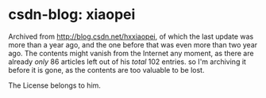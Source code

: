 # csdn-blog: xiaopei

Archived from http://blog.csdn.net/hxxiaopei, of which the last update was more than a year ago, and the one before that was even more than two year ago. The contents might vanish from the Internet any moment, as there are already *only* 86 articles left out of his *total* 102 entries. so I'm archiving it before it is gone, as the contents are too valuable to be lost. 

The License belongs to him. 

